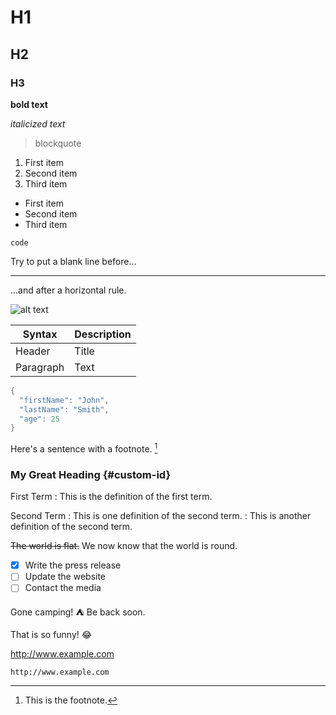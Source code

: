 <!--- https://www.markdownguide.org/cheat-sheet/ --->

# H1
## H2
### H3

**bold text**

*italicized text*

> blockquote

1. First item
2. Second item
3. Third item

- First item
- Second item
- Third item

`code`

Try to put a blank line before...

---

...and after a horizontal rule.

![alt text](https://placedog.net/200/150?random)

| Syntax | Description |
| ----------- | ----------- |
| Header | Title |
| Paragraph | Text |

```C++
{
  "firstName": "John",
  "lastName": "Smith",
  "age": 25
}
```

Here's a sentence with a footnote. [^1]

[^1]: This is the footnote.

### My Great Heading {#custom-id}

First Term
: This is the definition of the first term.

Second Term
: This is one definition of the second term.
: This is another definition of the second term.

~~The world is flat.~~ We now know that the world is round.

- [x] Write the press release
- [ ] Update the website
- [ ] Contact the media

Gone camping! :tent: Be back soon.

That is so funny! :joy:

http://www.example.com

`http://www.example.com`